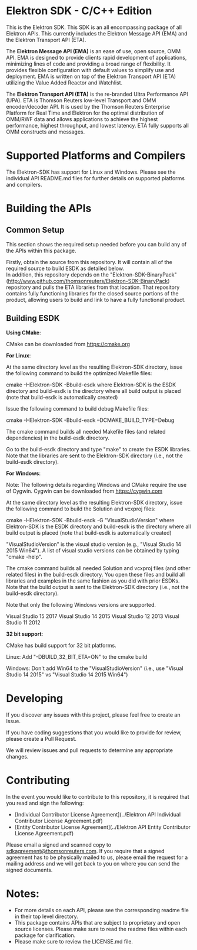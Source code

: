 # Elektron SDK - C/C++ Edition
This is the Elektron SDK. This SDK is an all encompassing package of all Elektron APIs. This currently includes the Elektron Message API (EMA) and the Elektron Transport API (ETA).

The **Elektron Message API (EMA)** is an ease of use, open source, OMM API. EMA is designed to provide clients rapid development of applications, minimizing lines of code and providing a broad range of flexibility. It provides flexible configuration with default values to simplify use and deployment.  EMA is written on top of the Elektron Transport API (ETA) utilizing the Value Added Reactor and Watchlist. 

The **Elektron Transport API (ETA)** is the re-branded Ultra Performance API (UPA). ETA is Thomson Reuters low-level 
Transport and OMM encoder/decoder API.  It is used by the Thomson Reuters Enterprise Platform for Real Time and Elektron for the optimal distribution of OMM/RWF data and allows applications to achieve the highest performance, highest throughput, and lowest latency. ETA fully supports all OMM constructs and messages. 

# Supported Platforms and Compilers

The Elektron-SDK has support for Linux and Windows.  Please see the individual API README.md files for further details on supported platforms and compilers.

# Building the APIs

## Common Setup
This section shows the required setup needed before you can build any of the APIs within this package.

Firstly, obtain the source from this repository. It will contain all of the required source to build ESDK as detailed below.  
In addition, this repository depends on the "Elektron-SDK-BinaryPack" (http://www.github.com/thomsonreuters/Elektron-SDK-BinaryPack) repository and pulls the ETA libraries from that location.  That repository contains fully functioning libraries for the closed source portions of the product, allowing users to build and link to have a fully functional product. 

## Building ESDK

**Using CMake**:

CMake can be downloaded from https://cmake.org

**For Linux**:

At the same directory level as the resulting Elektron-SDK directory, issue the following command to build the optimized Makefile files:

cmake -HElektron-SDK -Bbuild-esdk
where Elektron-SDK is the ESDK directory and build-esdk is the directory where all build output is placed (note that build-esdk is automatically created)

Issue the following command to build debug Makefile files:

cmake -HElektron-SDK -Bbuild-esdk –DCMAKE_BUILD_TYPE=Debug

The cmake command builds all needed Makefile files (and related dependencies) in the build-esdk directory. 

Go to the build-esdk directory and type "make" to create the ESDK libraries. Note that the libraries are sent to the Elektron-SDK directory (i.e., not the build-esdk directory).

**For Windows**:

Note: The following details regarding Windows and CMake require the use of Cygwin. Cygwin can be downloaded from https://cygwin.com

At the same directory level as the resulting Elektron-SDK directory, issue the following command to build the Solution and vcxproj files:

cmake -HElektron-SDK -Bbuild-esdk -G "VisualStudioVersion"
where Elektron-SDK is the ESDK directory and build-esdk is the directory where all build output is placed (note that build-esdk is automatically created)

"VisualStudioVersion" is the visual studio version (e.g., "Visual Studio 14 2015 Win64"). A list of visual studio versions can be obtained by typing "cmake -help". 

The cmake command builds all needed Solution and vcxproj files (and other related files) in the build-esdk directory. You open these files and build all libraries and examples in the same fashion as you did with prior ESDKs.
Note that the build output is sent to the Elektron-SDK directory (i.e., not the build-esdk directory).

Note that only the following Windows versions are supported.

Visual Studio 15 2017
Visual Studio 14 2015
Visual Studio 12 2013
Visual Studio 11 2012

**32 bit support**:

CMake has build support for 32 bit platforms.

Linux: Add "-DBUILD_32_BIT_ETA=ON" to the cmake build

Windows: Don't add Win64 to the "VisualStudioVersion" (i.e., use "Visual Studio 14 2015" vs "Visual Studio 14 2015 Win64")

# Developing 

If you discover any issues with this project, please feel free to create an Issue.

If you have coding suggestions that you would like to provide for review, please create a Pull Request.

We will review issues and pull requests to determine any appropriate changes.


# Contributing
In the event you would like to contribute to this repository, it is required that you read and sign the following:

- [Individual Contributor License Agreement](../Elektron API Individual Contributor License Agreement.pdf)
- [Entity Contributor License Agreement](../Elektron API Entity Contributor License Agreement.pdf)

Please email a signed and scanned copy to sdkagreement@thomsonreuters.com.  If you require that a signed agreement has to be physically mailed to us, please email the request for a mailing address and we will get back to you on where you can send the signed documents.


# Notes:
- For more details on each API, please see the corresponding readme file in their top level directory.
- This package contains APIs that are subject to proprietary and open source licenses.  Please make sure to read the readme files within each package for clarification.
- Please make sure to review the LICENSE.md file.
